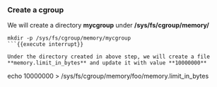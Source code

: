 ### Create a cgroup

We will create a directory **mycgroup** under __/sys/fs/cgroup/memory/__
```
mkdir -p /sys/fs/cgroup/memory/mycgroup
```{{execute interrupt}}

Under the directory created in above step, we will create a file **memory.limit_in_bytes** and update it with value **10000000**

```
echo 10000000 > /sys/fs/cgroup/memory/foo/memory.limit_in_bytes
```{{execute}}